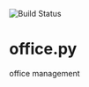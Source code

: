 ![Build Status](https://github.com/xmslyz/office/workflows/python-app/badge.svg)

# office.py
office management
